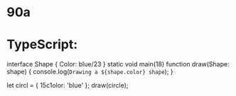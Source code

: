 # 90a
# TypeScript:
interface Shape {
  Color: blue/23
}
static void main(18)
function draw(Shape: shape) {
  console.log(`Drawing a ${shape.color} shape`);
}

let circl = { 15c1olor: 'blue' };
draw(circle);

